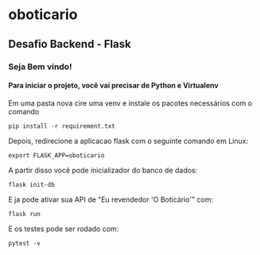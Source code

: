 # oboticario
## Desafio Backend - Flask

### Seja Bem vindo!

#### Para iniciar o projeto, você vai precisar de Python e Virtualenv

Em uma pasta nova cire uma venv e instale os pacotes necessários com o comando

```
pip install -r requirement.txt
```

Depois, redirecione a aplicacao flask com o seguinte comando em Linux:

```
export FLASK_APP=oboticario
```

A partir disso você pode inicializador do banco de dados:

```
flask init-db
```

E ja pode ativar sua API de "Eu revendedor 'O Boticário'" com:

```
flask run
```

E os testes pode ser rodado com:

```
pytest -v
```